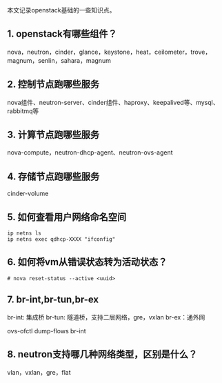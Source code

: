 本文记录openstack基础的一些知识点。## 1. openstack有哪些组件？nova，neutron，cinder，glance，keystone，heat，ceilometer，trove，magnum，senlin，sahara，magnum## 2. 控制节点跑哪些服务nova组件、neutron-server、cinder组件、haproxy、keepalived等、mysql、rabbitmq等## 3. 计算节点跑哪些服务nova-compute，neutron-dhcp-agent、neutron-ovs-agent## 4. 存储节点跑哪些服务cinder-volume## 5. 如何查看用户网络命名空间```ip netns lsip netns exec qdhcp-XXXX "ifconfig"```## 6. 如何将vm从错误状态转为活动状态？```# nova reset-status --active <uuid>```## 7. br-int,br-tun,br-exbr-int: 集成桥br-tun: 隧道桥，支持二层网络，gre，vxlanbr-ex：通外网ovs-ofctl dump-flows br-int## 8. neutron支持哪几种网络类型，区别是什么？vlan，vxlan，gre，flat